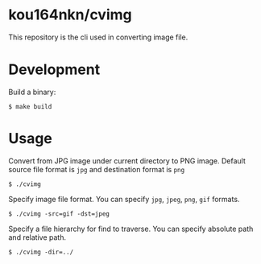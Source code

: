 kou164nkn/cvimg
==================

This repository is the cli used in converting image file.

Development
==================

Build a binary:

```
$ make build
```

Usage
==================

Convert from JPG image under current directory to PNG image. Default source file format is `jpg` and destination format is `png`

```
$ ./cvimg
```

Specify image file format. You can specify `jpg`, `jpeg`, `png`, `gif` formats.

```
$ ./cvimg -src=gif -dst=jpeg
```

Specify a file hierarchy for find to traverse. You can specify absolute path and relative path.

```
$ ./cvimg -dir=../
```